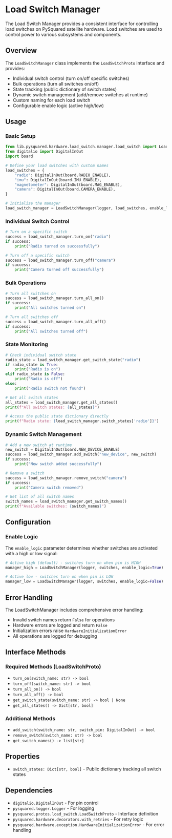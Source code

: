 # Load Switch Manager

The Load Switch Manager provides a consistent interface for controlling load switches on PySquared satellite hardware. Load switches are used to control power to various subsystems and components.

## Overview

The `LoadSwitchManager` class implements the `LoadSwitchProto` interface and provides:

- Individual switch control (turn on/off specific switches)
- Bulk operations (turn all switches on/off)
- State tracking (public dictionary of switch states)
- Dynamic switch management (add/remove switches at runtime)
- Custom naming for each load switch
- Configurable enable logic (active high/low)

## Usage

### Basic Setup

```python
from lib.pysquared.hardware.load_switch.manager.load_switch import LoadSwitchManager
from digitalio import DigitalInOut
import board

# Define your load switches with custom names
load_switches = {
    "radio": DigitalInOut(board.RADIO_ENABLE),
    "imu": DigitalInOut(board.IMU_ENABLE),
    "magnetometer": DigitalInOut(board.MAG_ENABLE),
    "camera": DigitalInOut(board.CAMERA_ENABLE),
}

# Initialize the manager
load_switch_manager = LoadSwitchManager(logger, load_switches, enable_logic=True)
```

### Individual Switch Control

```python
# Turn on a specific switch
success = load_switch_manager.turn_on("radio")
if success:
    print("Radio turned on successfully")

# Turn off a specific switch
success = load_switch_manager.turn_off("camera")
if success:
    print("Camera turned off successfully")
```

### Bulk Operations

```python
# Turn all switches on
success = load_switch_manager.turn_all_on()
if success:
    print("All switches turned on")

# Turn all switches off
success = load_switch_manager.turn_all_off()
if success:
    print("All switches turned off")
```

### State Monitoring

```python
# Check individual switch state
radio_state = load_switch_manager.get_switch_state("radio")
if radio_state is True:
    print("Radio is on")
elif radio_state is False:
    print("Radio is off")
else:
    print("Radio switch not found")

# Get all switch states
all_states = load_switch_manager.get_all_states()
print(f"All switch states: {all_states}")

# Access the public state dictionary directly
print(f"Radio state: {load_switch_manager.switch_states['radio']}")
```

### Dynamic Switch Management

```python
# Add a new switch at runtime
new_switch = DigitalInOut(board.NEW_DEVICE_ENABLE)
success = load_switch_manager.add_switch("new_device", new_switch)
if success:
    print("New switch added successfully")

# Remove a switch
success = load_switch_manager.remove_switch("camera")
if success:
    print("Camera switch removed")

# Get list of all switch names
switch_names = load_switch_manager.get_switch_names()
print(f"Available switches: {switch_names}")
```

## Configuration

### Enable Logic

The `enable_logic` parameter determines whether switches are activated with a high or low signal:

```python
# Active high (default) - switches turn on when pin is HIGH
manager_high = LoadSwitchManager(logger, switches, enable_logic=True)

# Active low - switches turn on when pin is LOW
manager_low = LoadSwitchManager(logger, switches, enable_logic=False)
```

## Error Handling

The LoadSwitchManager includes comprehensive error handling:

- Invalid switch names return `False` for operations
- Hardware errors are logged and return `False`
- Initialization errors raise `HardwareInitializationError`
- All operations are logged for debugging

## Interface Methods

### Required Methods (LoadSwitchProto)

- `turn_on(switch_name: str) -> bool`
- `turn_off(switch_name: str) -> bool`
- `turn_all_on() -> bool`
- `turn_all_off() -> bool`
- `get_switch_state(switch_name: str) -> bool | None`
- `get_all_states() -> Dict[str, bool]`

### Additional Methods

- `add_switch(switch_name: str, switch_pin: DigitalInOut) -> bool`
- `remove_switch(switch_name: str) -> bool`
- `get_switch_names() -> list[str]`

## Properties

- `switch_states: Dict[str, bool]` - Public dictionary tracking all switch states

## Dependencies

- `digitalio.DigitalInOut` - For pin control
- `pysquared.logger.Logger` - For logging
- `pysquared.protos.load_switch.LoadSwitchProto` - Interface definition
- `pysquared.hardware.decorators.with_retries` - For retry logic
- `pysquared.hardware.exception.HardwareInitializationError` - For error handling
